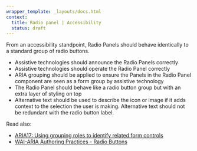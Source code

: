 ```yaml
---
wrapper_template: _layouts/docs.html
context:
  title: Radio panel | Accessibility
  status: draft
---
```

From an accessibility standpoint, Radio Panels should behave identically to a standard group of radio buttons.

* Assistive technologies should announce the Radio Panels correctly
* Assistive technologies should operate the Radio Panel correctly
* ARIA grouping should be applied to ensure the Panels in the Radio Panel component are seen as a form group by assistive technology
* The Radio Panel should behave like a radio button group but with an extra layer of styling on top
* Alternative text should be used to describe the icon or image if it adds context to the selection the user is making. Alternative text should not be redundant with the radio button label.

Read also:

* [ARIA17: Using grouping roles to identify related form controls](http://www.w3.org/TR/WCAG20-TECHS/ARIA17.html)
* [WAI-ARIA Authoring Practices - Radio Buttons](https://www.w3.org/TR/wai-aria-practices-1.1/#radiobutton)
